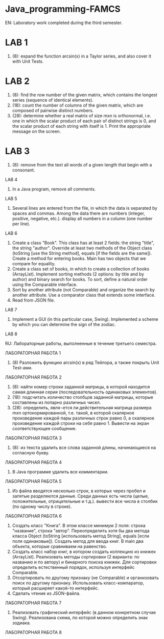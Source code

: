 # Java_programming-FAMCS
EN:
Laboratory work completed during the third semester.

# LAB 1
1. (8): expand the function arcsin(x) in a Taylor series, and also cover it with Unit Tests.
 
# LAB 2
1. (8): find the row number of the given matrix, which contains the longest series (sequence of identical elements).
2. (18): count the number of columns of the given matrix, which are composed of pairwise distinct numbers.
3. (28): determine whether a real matrix of size mxn is orthonormal, i.e. one in which the scalar product of each pair of distinct strings is 0, and the scalar product of each string with itself is 1. Print the appropriate message on the screen.

# LAB 3
1. (8): remove from the text all words of a given length that begin with a consonant.


LAB 4
1. In a Java program, remove all comments.

LAB 5
1. Several lines are entered from the file, in which the data is separated by spaces and commas. Among the data there are numbers (integer, positive, negative, etc.). display all numbers in a column (one number per line).

LAB 6
1. Create a class "Book". This class has at least 2 fields: the string "title", the string "author". Override at least two methods of the Object class (toString [use the String method], equals [if the fields are the same]). Create a method for entering books. Main has two objects that we compare for equality.
2. Create a class set of books, in which to create a collection of books (ArrayList). Implement sorting methods (2 options: by title and by author) and binary search for books. To sort, define a natural order using the Comparable interface.
3. Sort by another attribute (not Comparable) and organize the search by another attribute. Use a comparator class that extends some interface.
4. Read from JSON file.

LAB 7
1. Implement a GUI (in this particular case, Swing). Implemented a scheme by which you can determine the sign of the zodiac.

LAB 8



RU:
Лабораторные работы, выполненные в течение  третьего семестра.

ЛАБОРАТОРНАЯ РАБОТА 1
1. (8) Разложить функцию arcsin(x) в ряд Тейлора, а также покрыть Unit Test-ами.

ЛАБОРАТОРНАЯ РАБОТА 2
1. (8): найти номер строки заданной матрицы, в которой находится самая длинная серия (последовательность одинаковых элементов).
2. (18): подсчитать количество столбцов заданной матрицы, которые составлены из попарно различных чисел.
3. (28): определить, явля¬ется ли действительная матрица размера mxn  ортонормированной, т.е. такой, в которой скалярное  произведение каждой пары различных строк равно 0,  а скалярное произведение каждой строки на себя равно 1. Вывести на экран соответствующее сообщение.

ЛАБОРАТОРНАЯ РАБОТА 3
1. (8): из текста удалить все слова заданной длины, начинающиеся на согласную букву.

ЛАБОРАТОРНАЯ РАБОТА 4
1. В Java программе удалить все комментарии.  

ЛАБОРАТОРНАЯ РАБОТА 5
1. Из файла вводятся несколько строк, в которых через пробел и запятые разделяются данные. Среди данных есть числа (целые, положительные, отрицательные и т.д.). вывести все числа в столбик (по одному числу в строке). 

ЛАБОРАТОРНАЯ РАБОТА 6  
1. Создать класс "Книга". В этом классе минимум 2 поля: строка "название", строка "автор".  Переопределить хотя бы два метода класса Object (toString [использовать метод String], equals [если поля одинаковые]). Создать метод для ввода книг. В main два объекта, которые сравниваем на равенство.
2. Создать класс набор книг, в котором создать коллекцию из книжек (ArrayList). Реализовать методы сортировки (2 варианта: по названию и по автору) и бинарного поиска книжек. Для сортировки определить естественный порядок, используя интерфейс Comparable. 
3. Отсортировать по другому признаку (не Comparable) и организовать поиск по другому признаку. Использовать класс-компаратор, который расширяет какой-то интерфейс.
4. Сделать чтение из JSON-файла.

ЛАБОРАТОРНАЯ РАБОТА 7
1. Реализовать графический интерфейс (в данном конкретном случае Swing). Реализована схема, по которой можно определить знак зодиака.

ЛАБОРАТОРНАЯ РАБОТА 8



 
